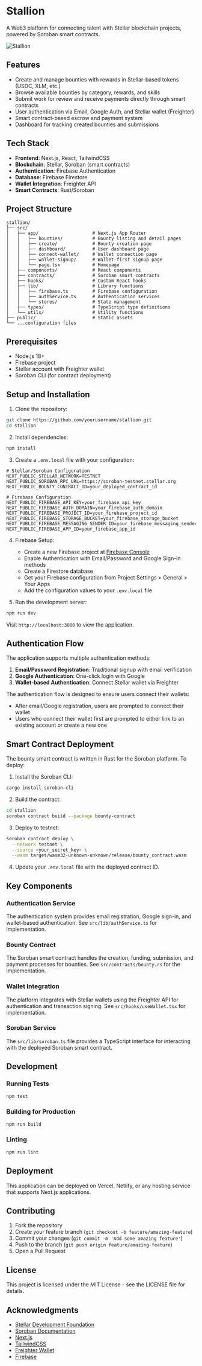 # Stallion

A Web3 platform for connecting talent with Stellar blockchain projects, powered by Soroban smart contracts.

![Stallion](https://stellar.org/developers/stallion-preview.png)

## Features

- Create and manage bounties with rewards in Stellar-based tokens (USDC, XLM, etc.)
- Browse available bounties by category, rewards, and skills
- Submit work for review and receive payments directly through smart contracts
- User authentication via Email, Google Auth, and Stellar wallet (Freighter)
- Smart contract-based escrow and payment system
- Dashboard for tracking created bounties and submissions

## Tech Stack

- **Frontend**: Next.js, React, TailwindCSS
- **Blockchain**: Stellar, Soroban (smart contracts)
- **Authentication**: Firebase Authentication
- **Database**: Firebase Firestore
- **Wallet Integration**: Freighter API
- **Smart Contracts**: Rust/Soroban

## Project Structure

```
stallion/
├── src/
│   ├── app/                    # Next.js App Router
│   │   ├── bounties/           # Bounty listing and detail pages
│   │   ├── create/             # Bounty creation page
│   │   ├── dashboard/          # User dashboard page
│   │   ├── connect-wallet/     # Wallet connection page
│   │   ├── wallet-signup/      # Wallet-first signup page
│   │   └── page.tsx            # Homepage
│   ├── components/             # React components
│   ├── contracts/              # Soroban smart contracts
│   ├── hooks/                  # Custom React hooks
│   ├── lib/                    # Library functions
│   │   ├── firebase.ts         # Firebase configuration
│   │   ├── authService.ts      # Authentication services
│   │   └── stores/             # State management
│   ├── types/                  # TypeScript type definitions
│   └── utils/                  # Utility functions
├── public/                     # Static assets
└── ...configuration files
```

## Prerequisites

- Node.js 18+
- Firebase project
- Stellar account with Freighter wallet
- Soroban CLI (for contract deployment)

## Setup and Installation

1. Clone the repository:

```bash
git clone https://github.com/yourusername/stallion.git
cd stallion
```

2. Install dependencies:

```bash
npm install
```

3. Create a `.env.local` file with your configuration:

```
# Stellar/Soroban Configuration
NEXT_PUBLIC_STELLAR_NETWORK=TESTNET
NEXT_PUBLIC_SOROBAN_RPC_URL=https://soroban-testnet.stellar.org
NEXT_PUBLIC_BOUNTY_CONTRACT_ID=your_deployed_contract_id

# Firebase Configuration
NEXT_PUBLIC_FIREBASE_API_KEY=your_firebase_api_key
NEXT_PUBLIC_FIREBASE_AUTH_DOMAIN=your_firebase_auth_domain
NEXT_PUBLIC_FIREBASE_PROJECT_ID=your_firebase_project_id
NEXT_PUBLIC_FIREBASE_STORAGE_BUCKET=your_firebase_storage_bucket
NEXT_PUBLIC_FIREBASE_MESSAGING_SENDER_ID=your_firebase_messaging_sender_id
NEXT_PUBLIC_FIREBASE_APP_ID=your_firebase_app_id
```

4. Firebase Setup:

   - Create a new Firebase project at [Firebase Console](https://console.firebase.google.com/)
   - Enable Authentication with Email/Password and Google Sign-in methods
   - Create a Firestore database
   - Get your Firebase configuration from Project Settings > General > Your Apps
   - Add the configuration values to your `.env.local` file

5. Run the development server:

```bash
npm run dev
```

Visit `http://localhost:3000` to view the application.

## Authentication Flow

The application supports multiple authentication methods:

1. **Email/Password Registration**: Traditional signup with email verification
2. **Google Authentication**: One-click login with Google
3. **Wallet-based Authentication**: Connect Stellar wallet via Freighter

The authentication flow is designed to ensure users connect their wallets:

- After email/Google registration, users are prompted to connect their wallet
- Users who connect their wallet first are prompted to either link to an existing account or create a new one

## Smart Contract Deployment

The bounty smart contract is written in Rust for the Soroban platform. To deploy:

1. Install the Soroban CLI:

```bash
cargo install soroban-cli
```

2. Build the contract:

```bash
cd stallion
soroban contract build --package bounty-contract
```

3. Deploy to testnet:

```bash
soroban contract deploy \
  --network testnet \
  --source <your_secret_key> \
  --wasm target/wasm32-unknown-unknown/release/bounty_contract.wasm
```

4. Update your `.env.local` file with the deployed contract ID.

## Key Components

### Authentication Service

The authentication system provides email registration, Google sign-in, and wallet-based authentication. See `src/lib/authService.ts` for implementation.

### Bounty Contract

The Soroban smart contract handles the creation, funding, submission, and payment processes for bounties. See `src/contracts/bounty.rs` for the implementation.

### Wallet Integration

The platform integrates with Stellar wallets using the Freighter API for authentication and transaction signing. See `src/hooks/useWallet.tsx` for implementation.

### Soroban Service

The `src/lib/soroban.ts` file provides a TypeScript interface for interacting with the deployed Soroban smart contract.

## Development

### Running Tests

```bash
npm test
```

### Building for Production

```bash
npm run build
```

### Linting

```bash
npm run lint
```

## Deployment

This application can be deployed on Vercel, Netlify, or any hosting service that supports Next.js applications.

## Contributing

1. Fork the repository
2. Create your feature branch (`git checkout -b feature/amazing-feature`)
3. Commit your changes (`git commit -m 'Add some amazing feature'`)
4. Push to the branch (`git push origin feature/amazing-feature`)
5. Open a Pull Request

## License

This project is licensed under the MIT License - see the LICENSE file for details.

## Acknowledgments

- [Stellar Development Foundation](https://stellar.org)
- [Soroban Documentation](https://soroban.stellar.org)
- [Next.js](https://nextjs.org)
- [TailwindCSS](https://tailwindcss.com)
- [Freighter Wallet](https://www.freighter.app)
- [Firebase](https://firebase.google.com)

